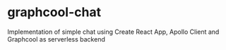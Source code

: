 # graphcool-chat
Implementation of simple chat using Create React App, Apollo Client and Graphcool as serverless backend
